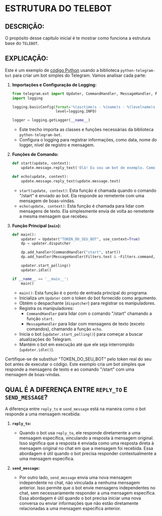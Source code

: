 # ESTRUTURA DO TELEBOT
## DESCRIÇÃO:
O propósito desse capitulo inicial é te mostrar como funciona a estrutura base do `TELEBOT`.

## EXPLICAÇÃO:
Este é um exemplo de [código Python](./CODIGO.py) usando a biblioteca `python-telegram-bot` para criar um bot simples do Telegram. Vamos analisar cada parte:

1. **Importações e Configuração de Logging:**
   ```python
   from telegram.ext import Updater, CommandHandler, MessageHandler, Filters
   import logging

   logging.basicConfig(format='%(asctime)s - %(name)s - %(levelname)s - %(message)s',
                       level=logging.INFO)

   logger = logging.getLogger(__name__)
   ```
   - Este trecho importa as classes e funções necessárias da biblioteca `python-telegram-bot`.
   - Configura o logging para registrar informações, como data, nome do logger, nível de registro e mensagem.

2. **Funções de Comando:**
   ```python
   def start(update, context):
       update.message.reply_text('Olá! Eu sou um bot de exemplo. Como posso ajudar?')

   def echo(update, context):
       update.message.reply_text(update.message.text)
   ```
   - `start(update, context)`: Esta função é chamada quando o comando "/start" é enviado ao bot. Ela responde ao remetente com uma mensagem de boas-vindas.
   - `echo(update, context)`: Esta função é chamada para lidar com mensagens de texto. Ela simplesmente envia de volta ao remetente a mesma mensagem que recebeu.

3. **Função Principal (`main`):**
   ```python
   def main():
       updater = Updater("TOKEN_DO_SEU_BOT", use_context=True)
       dp = updater.dispatcher

       dp.add_handler(CommandHandler("start", start))
       dp.add_handler(MessageHandler(Filters.text & ~Filters.command, echo))

       updater.start_polling()
       updater.idle()

   if __name__ == '__main__':
       main()
   ```
   - `main()`: Esta função é o ponto de entrada principal do programa.
   - Inicializa um `Updater` com o token do bot fornecido como argumento.
   - Obtém o despachante (`dispatcher`) para registrar os manipuladores.
   - Registra os manipuladores:
     - `CommandHandler` para lidar com o comando "/start" chamando a função `start`.
     - `MessageHandler` para lidar com mensagens de texto (exceto comandos), chamando a função `echo`.
   - Inicia o bot (`updater.start_polling()`) para começar a buscar atualizações do Telegram.
   - Mantém o bot em execução até que ele seja interrompido (`updater.idle()`).

Certifique-se de substituir "TOKEN_DO_SEU_BOT" pelo token real do seu bot antes de executar o código. Este exemplo cria um bot simples que responde a mensagens de texto e ao comando "/start" com uma mensagem de boas-vindas.

## QUAL É A DIFERENÇA ENTRE `REPLY_TO` E `SEND_MESSAGE`?
A diferença entre `reply_to` e `send_message` está na maneira como o bot responde a uma mensagem recebida:

1. **`reply_to`:**
   - Quando o bot usa `reply_to`, ele responde diretamente a uma mensagem específica, vinculando a resposta à mensagem original. Isso significa que a resposta é enviada como uma resposta direta à mensagem original no chat em que a mensagem foi recebida. Essa abordagem é útil quando o bot precisa responder contextualmente a uma mensagem específica.

2. **`send_message`:**
   - Por outro lado, `send_message` envia uma nova mensagem independente no chat, não vinculada a nenhuma mensagem anterior. Isso permite que o bot envie mensagens independentes no chat, sem necessariamente responder a uma mensagem específica. Essa abordagem é útil quando o bot precisa iniciar uma nova conversa ou enviar informações que não estão diretamente relacionadas a uma mensagem específica anterior.

